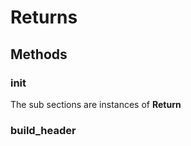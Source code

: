 # Returns



## Methods

### __init__



The sub sections are instances of **Return**




### build_header






